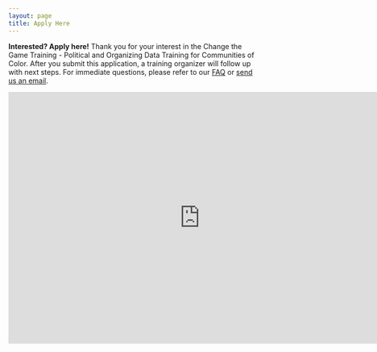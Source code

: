 ```yaml
---
layout: page
title: Apply Here
---
```

**Interested? Apply here!** 
Thank you for your interest in the Change the Game Training -  Political and Organizing Data Training for Communities of Color. After you submit this application, a training organizer will follow up with next steps. For immediate questions, please refer to our [FAQ](http://changethegame.io/info/) or [send us an email](emailto:changethegametraining@gmail.com). 

<iframe src="https://docs.google.com/forms/d/e/1FAIpQLSfnAhJGIQHCgwDDAL8RPDrMX0ofmslsuLHIrkCIXVKsPwfxMA/viewform?embedded=true" width="760" height="500" frameborder="0" marginheight="0" marginwidth="0">Loading...</iframe>
